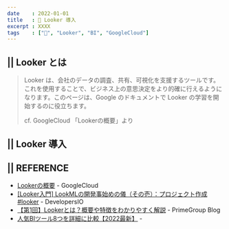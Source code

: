 ```yaml
---
date    : 2022-01-01
title   : 🫧 Looker 導入
excerpt : XXXX 
tags    : ["🫧", "Looker", "BI", "GoogleCloud"]
---
```


## || Looker とは
> Looker は、会社のデータの調査、共有、可視化を支援するツールです。これを使用することで、ビジネス上の意思決定をより的確に行えるようになります。このページは、Google のドキュメントで Looker の学習を開始するのに役立ちます。
>
> cf. GoogleCloud 「Lookerの概要」より

## || Looker 導入 


## || REFERENCE
- [Lookerの概要](https://cloud.google.com/looker/docs/intro?hl=ja) - GoogleCloud
- [[Looker入門] LookMLの開発事始めの儀（その壱）：プロジェクト作成 #looker](https://dev.classmethod.jp/articles/start-to-develop-lookml-one/) - DevelopersIO
- [【第1回】Lookerとは？概要や特徴をわかりやすく解説](https://primestyle.co.jp/blog/tech-20220614/) - PrimeGroup Blog
- [人気BIツール8つを詳細に比較【2022最新】](https://data-viz-lab.com/bitool-comparison) - 
